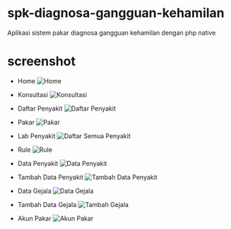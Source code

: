 # spk-diagnosa-gangguan-kehamilan
Aplikasi sistem pakar diagnosa gangguan kehamilan dengan php native

# screenshot
- Home
  ![Home](https://user-images.githubusercontent.com/76408890/103248323-bf693100-499c-11eb-9115-f2a71e4ef51e.png)

- Konsultasi
  ![Konsultasi](https://user-images.githubusercontent.com/76408890/103248324-c001c780-499c-11eb-9d99-8ba90f22deca.png)

- Daftar Penyakit
  ![Daftar Penyakit](https://user-images.githubusercontent.com/76408890/103248317-bc6e4080-499c-11eb-9429-c7b4ecd80361.png)

- Pakar
  ![Pakar](https://user-images.githubusercontent.com/76408890/103248326-c09a5e00-499c-11eb-8a10-62c280f0c8e1.png)

- Lab Penyakit
  ![Daftar Semua Penyakit](https://user-images.githubusercontent.com/76408890/103248319-bc6e4080-499c-11eb-9d34-060085441e07.png)

- Rule
  ![Rule](https://user-images.githubusercontent.com/76408890/103248329-c3954e80-499c-11eb-8a7f-cc8c400d3171.png)

- Data Penyakit
  ![Data Penyakit](https://user-images.githubusercontent.com/76408890/103248322-bed09a80-499c-11eb-80d0-a1a3418ca5ad.png)

- Tambah Data Penyakit
  ![Tambah Data Penyakit](https://user-images.githubusercontent.com/76408890/103248331-c4c67b80-499c-11eb-8807-62ca5f6b4886.png)

- Data Gejala
  ![Data Gejala](https://user-images.githubusercontent.com/76408890/103248320-bd9f6d80-499c-11eb-92bf-166d0a9bc813.png)

- Tambah Data Gejala
  ![Tambah Gejala](https://user-images.githubusercontent.com/76408890/103248332-c55f1200-499c-11eb-9f2b-a77bf12aa74d.png)

- Akun Pakar
  ![Akun Pakar](https://user-images.githubusercontent.com/76408890/103248314-ba0be680-499c-11eb-99eb-34e0bb274514.png)
  
